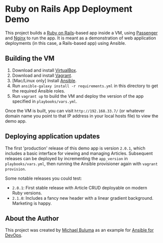 # Ruby on Rails App Deployment Demo

This project builds a [Ruby on Rails](http://rubyonrails.org/)-based app inside a VM, using [Passenger](https://www.phusionpassenger.com/) and [Nginx](http://nginx.org/) to run the app. It is meant as a demonstration of web application deployments (in this case, a Rails-based app) using Ansible.

## Building the VM

  1. Download and install [VirtualBox](https://www.virtualbox.org/wiki/Downloads).
  2. Download and install [Vagrant](http://www.vagrantup.com/downloads.html).
  3. [Mac/Linux only] Install [Ansible](https://docs.ansible.com/ansible/latest/installation_guide/intro_installation.html).
  4. Run `ansible-galaxy install -r requirements.yml` in this directory to get the required Ansible roles.
  5. Run `vagrant up` to build the VM and deploy the version of the app specified in `playbooks/vars.yml`.

Once the VM is built, you can visit `http://192.168.33.7/` (or whatever domain name you point to that IP address in your local hosts file) to view the demo app.

## Deploying application updates

The first 'production' release of this demo app is version `2.0.1`, which includes a basic interface for viewing and managing Articles. Subsequent releases can be deployed by incrementing the `app_version` in `playbooks/vars.yml`, then running the Ansible provisioner again with `vagrant provision`.

Some notable releases you could test:

  - `2.0.1`: First stable release with Article CRUD deployable on modern Ruby versions.
  - `2.1.0`: Includes a fancy new header with a linear gradient background. Marketing is happy.

## About the Author

This project was created by [Michael Buluma](https://www.geerlingguy.co.ke/) as an example for [Ansible for DevOps](https://www.ansiblefordevops.com/).

